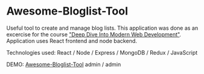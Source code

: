 # Awesome-Bloglist-Tool
Useful tool to create and manage blog lists. This application was done as an excercise for the course ["Deep Dive Into Modern Web Development"](https://fullstackopen.com/en). Application uses React frontend and node backend.

Technologies used: React / Node / Express / MongoDB / Redux / JavaScript

DEMO: [Awesome-Bloglist-Tool](https://awesome-bloglist-tool.herokuapp.com/)
admin / admin
